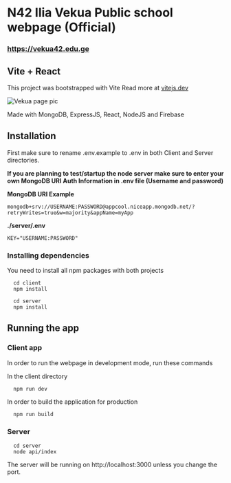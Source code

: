 # N42 Ilia Vekua Public school webpage (Official)
### https://vekua42.edu.ge

## Vite + React

This project was bootstrapped with Vite
Read more at [vitejs.dev](https://vitejs.dev/)

![Vekua page pic](https://github.com/user-attachments/assets/27b6f4ba-6b65-49aa-89fb-fa778c7a4486)

Made with MongoDB, ExpressJS, React, NodeJS and Firebase

## Installation

First make sure to rename .env.example to .env in both Client and Server directories.

**If you are planning to test/startup the node server make sure to enter your own MongoDB URI Auth Information in .env file (Username and password)**

**MongoDB URI Example**
```
mongodb+srv://USERNAME:PASSWORD@appcool.niceapp.mongodb.net/?retryWrites=true&w=majority&appName=myApp
```

**./server/.env**
```
KEY="USERNAME:PASSWORD"
```

### Installing dependencies

You need to install all npm packages with both projects
```
  cd client
  npm install
```
```
  cd server
  npm install
```

## Running the app

### Client app

In order to run the webpage in development mode, run these commands

In the client directory
```
  npm run dev
```

In order to build the application for production
```
  npm run build
```

### Server

```
  cd server
  node api/index
```

The server will be running on http://localhost:3000 unless you change the port.
